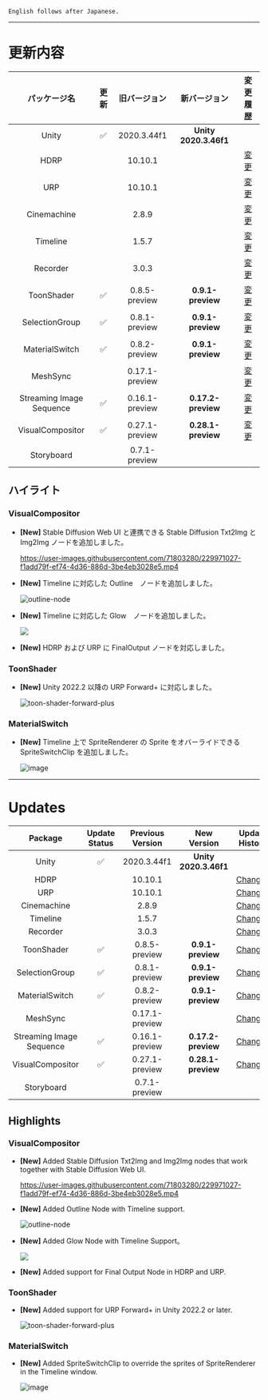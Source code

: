 ```
English follows after Japanese.
```


---

# 更新内容

|**パッケージ名**|**更新**|**旧バージョン**|**新バージョン**|**変更履歴**|
| :-: | :-: | :-: | :-: | :-: |
|Unity|:white_check_mark:|2020.3.44f1|**Unity 2020.3.46f1**||
|HDRP||10.10.1||[変更](https://docs.unity3d.com/Packages/com.unity.render-pipelines.high-definition@10.10/changelog/CHANGELOG.html) |
|URP||10.10.1||[変更](https://docs.unity3d.com/Packages/com.unity.render-pipelines.universal@10.10/changelog/CHANGELOG.html)|
|Cinemachine||2.8.9||[変更](https://docs.unity3d.com/Packages/com.unity.cinemachine@2.8/changelog/CHANGELOG.html)|
|Timeline||1.5.7||[変更](https://docs.unity3d.com/Packages/com.unity.timeline@1.5/changelog/CHANGELOG.html)|
|Recorder||3.0.3||[変更](https://docs.unity3d.com/Packages/com.unity.recorder@3.0/changelog/CHANGELOG.html)|
|ToonShader|:white_check_mark:|0.8.5-preview|**0.9.1-preview**|[変更](https://docs.unity3d.com/Packages/com.unity.toonshader@0.8/changelog/CHANGELOG.html)|
|SelectionGroup|:white_check_mark:|0.8.1-preview|**0.9.1-preview**|[変更](https://docs.unity3d.com/Packages/com.unity.selection-groups@0.8/changelog/CHANGELOG.html)|
|MaterialSwitch|:white_check_mark:|0.8.2-preview|**0.9.1-preview**|[変更](https://docs.unity3d.com/Packages/com.unity.material-switch@0.8/changelog/CHANGELOG.html)|
|MeshSync||0.17.1-preview||[変更](https://docs.unity3d.com/Packages/com.unity.meshsync@0.17/changelog/CHANGELOG.html)|
|Streaming Image Sequence|:white_check_mark:|0.16.1-preview|**0.17.2-preview**|[変更](https://docs.unity3d.com/Packages/com.unity.streaming-image-sequence@0.16/changelog/CHANGELOG.html)|
|VisualCompositor|:white_check_mark:|0.27.1-preview|**0.28.1-preview**|[変更](https://docs.unity3d.com/Packages/com.unity.visual-compositor@0.27/changelog/CHANGELOG.html)|
|Storyboard||0.7.1-preview|||


## **ハイライト**


### **VisualCompositor**

* **[New]** Stable Diffusion Web UI と連携できる Stable Diffusion Txt2Img と Img2Img ノードを追加しました。

  https://user-images.githubusercontent.com/71803280/229971027-f1add79f-ef74-4d36-886d-3be4eb3028e5.mp4


* **[New]** Timeline に対応した Outline　ノードを追加しました。

  ![outline-node](https://user-images.githubusercontent.com/71803280/229971358-b0a04da2-74d3-4a20-8c49-2c4886369697.png)

* **[New]** Timeline に対応した Glow　ノードを追加しました。

  ![](https://user-images.githubusercontent.com/71803280/229971476-cdecc156-e80f-4aab-abfe-cb886c3a07e0.png)

* **[New]** HDRP および URP に FinalOutput ノードを対応しました。

 

### **ToonShader**

* **[New]** Unity 2022.2 以降の URP Forward+ に対応しました。

  ![toon-shader-forward-plus](https://user-images.githubusercontent.com/71803280/229984087-707a80fb-21a7-49bb-bd78-93ee5a319547.png)


### **MaterialSwitch**

* **[New]** Timeline 上で SpriteRenderer の Sprite をオバーライドできる SpriteSwitchClip を追加しました。

  ![image](https://user-images.githubusercontent.com/71803280/229985256-ae175850-e72a-4961-beec-8aa3096092bc.png)

---

# Updates

|**Package**|**Update Status**|**Previous Version**|**New Version**|**Update History**|
| :-: | :-: | :-: | :-: | :-: |
|Unity|:white_check_mark:|2020.3.44f1|**Unity 2020.3.46f1**||
|HDRP||10.10.1||[Changes](https://docs.unity3d.com/Packages/com.unity.render-pipelines.high-definition@10.10/changelog/CHANGELOG.html) |
|URP||10.10.1||[Changes](https://docs.unity3d.com/Packages/com.unity.render-pipelines.universal@10.10/changelog/CHANGELOG.html)|
|Cinemachine||2.8.9||[Changes](https://docs.unity3d.com/Packages/com.unity.cinemachine@2.8/changelog/CHANGELOG.html)|
|Timeline||1.5.7||[Changes](https://docs.unity3d.com/Packages/com.unity.timeline@1.5/changelog/CHANGELOG.html)|
|Recorder||3.0.3||[Changes](https://docs.unity3d.com/Packages/com.unity.recorder@3.0/changelog/CHANGELOG.html)|
|ToonShader|:white_check_mark:|0.8.5-preview|**0.9.1-preview**|[Changes](https://docs.unity3d.com/Packages/com.unity.toonshader@0.8/changelog/CHANGELOG.html)|
|SelectionGroup|:white_check_mark:|0.8.1-preview|**0.9.1-preview**|[Changes](https://docs.unity3d.com/Packages/com.unity.selection-groups@0.8/changelog/CHANGELOG.html)|
|MaterialSwitch|:white_check_mark:|0.8.2-preview|**0.9.1-preview**|[Changes](https://docs.unity3d.com/Packages/com.unity.material-switch@0.8/changelog/CHANGELOG.html)|
|MeshSync||0.17.1-preview||[Changes](https://docs.unity3d.com/Packages/com.unity.meshsync@0.17/changelog/CHANGELOG.html)|
|Streaming Image Sequence|:white_check_mark:|0.16.1-preview|**0.17.2-preview**|[Changes](https://docs.unity3d.com/Packages/com.unity.streaming-image-sequence@0.16/changelog/CHANGELOG.html)|
|VisualCompositor|:white_check_mark:|0.27.1-preview|**0.28.1-preview**|[Changes](https://docs.unity3d.com/Packages/com.unity.visual-compositor@0.27/changelog/CHANGELOG.html)|
|Storyboard||0.7.1-preview|||

## **Highlights**

### **VisualCompositor**

* **[New]** Added Stable Diffusion Txt2Img and Img2Img nodes that work together with Stable Diffusion Web UI.

  https://user-images.githubusercontent.com/71803280/229971027-f1add79f-ef74-4d36-886d-3be4eb3028e5.mp4


* **[New]** Added Outline Node with Timeline support.

  ![outline-node](https://user-images.githubusercontent.com/71803280/229971358-b0a04da2-74d3-4a20-8c49-2c4886369697.png)

* **[New]** Added Glow Node with Timeline Support。

  ![](https://user-images.githubusercontent.com/71803280/229971476-cdecc156-e80f-4aab-abfe-cb886c3a07e0.png)

* **[New]** Added support for Final Output Node in HDRP and URP. 


### **ToonShader**

* **[New]** Added support for URP Forward+ in Unity 2022.2 or later.

  ![toon-shader-forward-plus](https://user-images.githubusercontent.com/71803280/229984087-707a80fb-21a7-49bb-bd78-93ee5a319547.png)


### **MaterialSwitch**

* **[New]** Added SpriteSwitchClip to override the sprites of SpriteRenderer in the Timeline window.

  ![image](https://user-images.githubusercontent.com/71803280/229985256-ae175850-e72a-4961-beec-8aa3096092bc.png)


